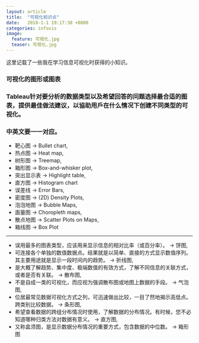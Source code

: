 ```yaml
---
layout: article
title:  "可视化知识点"
date:   2018-1-1 19:17:30 +0800
categories: infovis
image:
  feature: 可视化.jpg
  teaser: 可视化.jpg
---
```

这里记载了一些我在学习信息可视化时获得的小知识。



### 可视化的图形或图表

### Tableau针对要分析的数据类型以及希望回答的问题选择最合适的图表，提供最佳做法建议，以協助用戶在什么情况下创建不同类型的可视化。

### 中英文要一一对应。

- 靶心图 → Bullet chart, 
- 热点图 → Heat map, 
- 树形图 → Treemap, 
- 箱形图 → Box-and-whisker plot, 
- 突出显示表 → Highlight table, 
- 直方图 → Histogram chart
- 误差线 → Error Bars, 
- 密度图 → (2D) Density Plots, 
- 泡泡地图 → Bubble Maps, 
- 面量图 → Choropleth maps, 
- 散点地图 → Scatter Plots on Maps, 
- 箱线图 → Box Plot

---

- 误用最多的图表类型，应该用来显示信息的相对比率（或百分率）。 → 饼图, 
- 可连接各个单独的数值数据点。结果就是以简单、直接的方式显示数值序列。其主要用途就是显示一段时间内的趋势。 → 折线图, 
- 是大概了解趋势、集中度、极端数值的有效方式，了解不同信息的关联方式，或者是否有关联。 → 散布图, 
- 不是自成一类的可视化，而应视为强调散布图或地图上数据的手段。 → 气泡图, 
- 位居最常见数据可视化方式之列，可迅速做出比较，一目了然地揭示高低点。跨类别比较数据。 → 条形图, 
- 希望查看数据的跨组分布情况时使用，了解数据的分布情况。有时候，您不必知道哪种归类方法对数据有意义。 → 直方图, 
- 又称盒须图，是显示数据分布情况的重要方式，包含数据的中位数。 → 箱形图

